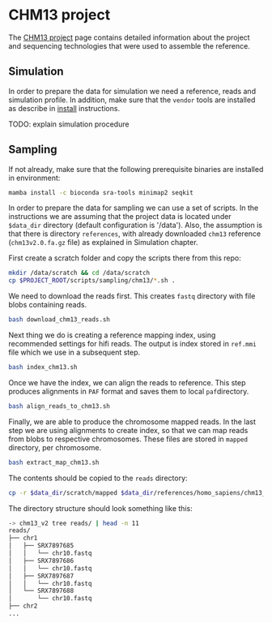 # CHM13 project

The [CHM13 project](https://github.com/marbl/CHM13) page contains detailed information about the
project and sequencing technologies that were used to assemble the reference.

## Simulation

In order to prepare the data for simulation we need a reference, reads and simulation profile. In
addition, make sure that the `vendor` tools are installed as describe in [install](TODO) instructions.

TODO: explain simulation procedure

## Sampling

If not already, make sure that the following prerequisite binaries are installed in environment:

```Bash
mamba install -c bioconda sra-tools minimap2 seqkit
```

In order to prepare the data for sampling we can use a set of scripts. In the instructions we are assuming
that the project data is located under `$data_dir` directory (default configuration is '/data').
Also, the assumption is that there is directory `references`, with already downloaded `chm13` reference
(`chm13v2.0.fa.gz` file) as explained in Simulation chapter.

First create a scratch folder and copy the scripts there from this repo:

```Bash
mkdir /data/scratch && cd /data/scratch
cp $PROJECT_ROOT/scripts/sampling/chm13/*.sh .
```

We need to download the reads first. This creates `fastq` directory with file blobs containing reads.

```Bash
bash download_chm13_reads.sh
```

Next thing we do is creating a reference mapping index, using recommended settings for hifi reads.
The output is index stored in `ref.mmi` file which we use in a subsequent step.

```Bash
bash index_chm13.sh
```

Once we have the index, we can align the reads to reference. This step produces alignments in `PAF`
format and saves them to local `paf`directory.

```Bash
bash align_reads_to_chm13.sh
```

Finally, we are able to produce the chromosome mapped reads. In the last step we are using alignments
to create index, so that we can map reads from blobs to respective chromosomes. These files are stored
in `mapped` directory, per chromosome.

```Bash
bash extract_map_chm13.sh
```

The contents should be copied to the `reads` directory:

```Bash
cp -r $data_dir/scratch/mapped $data_dir/references/homo_sapiens/chm13_v2/reads
```

The directory structure should look something like this:

```Bash
-> chm13_v2 tree reads/ | head -n 11
reads/
├── chr1
│   ├── SRX7897685
│   │   └── chr10.fastq
│   ├── SRX7897686
│   │   └── chr10.fastq
│   ├── SRX7897687
│   │   └── chr10.fastq
│   └── SRX7897688
│       └── chr10.fastq
├── chr2
...
```
